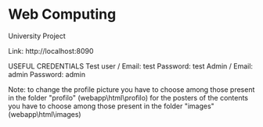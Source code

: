 # Web Computing
University Project

Link: http://localhost:8090

USEFUL CREDENTIALS
Test user /   Email: test     Password: test
Admin /   Email: admin   Password: admin

Note: to change the profile picture you have to choose among those present in the folder "profilo" (webapp\html\profilo)
     for the posters of the contents you have to choose among those present in the folder "images" (webapp\html\images)
